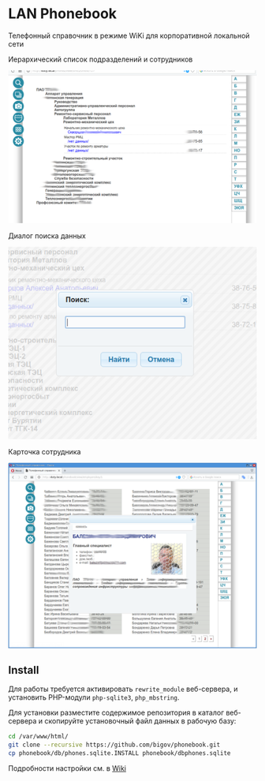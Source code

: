# LAN Phonebook

Телефонный справочник в режиме WiKi для корпоративной локальной сети

Иерархический список подразделений и сотрудников

![Tree structure view](assets/title.png)

Диалог поиска данных

![Search dialog](assets/search.png)

Карточка сотрудника

![Emplyerr view](assets/employer.png)


## Install

Для работы требуется активировать ``rewrite_module`` веб-сервера, и установить PHP-модули ``php-sqlite3``, ``php_mbstring``.

Для установки разместите содержимое репозитория в каталог веб-сервера и скопируйте установочный файл данных в рабочую базу:
```bash
cd /var/www/html/
git clone --recursive https://github.com/bigov/phonebook.git
cp phonebook/db/phones.sqlite.INSTALL phonebook/dbphones.sqlite
```

Подробности настройки см. в [Wiki](https://github.com/bigov/phonebook/wiki)
